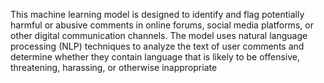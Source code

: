 This machine learning model is designed to identify and flag potentially harmful or abusive comments in online forums, social media platforms, or other digital communication channels. The model uses natural language processing (NLP) techniques to analyze the text of user comments and determine whether they contain language that is likely to be offensive, threatening, harassing, or otherwise inappropriate
